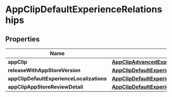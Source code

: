 

# AppClipDefaultExperienceRelationships


## Properties

| Name | Type | Description | Notes |
|------------ | ------------- | ------------- | -------------|
|**appClip** | [**AppClipAdvancedExperienceRelationshipsAppClip**](AppClipAdvancedExperienceRelationshipsAppClip.md) |  |  [optional] |
|**releaseWithAppStoreVersion** | [**AppClipDefaultExperienceRelationshipsReleaseWithAppStoreVersion**](AppClipDefaultExperienceRelationshipsReleaseWithAppStoreVersion.md) |  |  [optional] |
|**appClipDefaultExperienceLocalizations** | [**AppClipDefaultExperienceRelationshipsAppClipDefaultExperienceLocalizations**](AppClipDefaultExperienceRelationshipsAppClipDefaultExperienceLocalizations.md) |  |  [optional] |
|**appClipAppStoreReviewDetail** | [**AppClipDefaultExperienceRelationshipsAppClipAppStoreReviewDetail**](AppClipDefaultExperienceRelationshipsAppClipAppStoreReviewDetail.md) |  |  [optional] |




